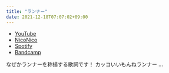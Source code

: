 ```yaml
---
title: "ランナー"
date: 2021-12-18T07:07:02+09:00
---
```


- [YouTube](https://www.youtube.com/watch?d4hyUR6-yDU)
- [NicoNico](https://nico.ms/sm39768975)
- [Spotify](https://open.spotify.com/track/4gjAY6vDQG3ZjjWaEHn7ZS)
- [Bandcamp](https://mikirihasshap.bandcamp.com/track/--198)

なぜかランナーを称揚する歌詞です！ カッコいいもんねランナー ...